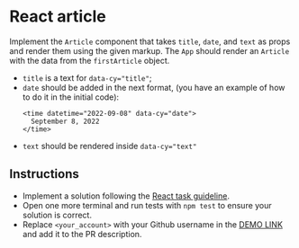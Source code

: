 # React article

Implement the `Article` component that takes `title`, `date`, and `text` as props
and render them using the given markup. The `App` should render an `Article` with
the data from the `firstArticle` object.

- `title` is a text for `data-cy="title"`;
- `date` should be added in the next format, (you have an example of how to do
it in the initial code):
    ```tsx
    <time datetime="2022-09-08" data-cy="date">
      September 8, 2022
    </time>
    ```
- `text` should be rendered inside `data-cy="text"`

## Instructions

- Implement a solution following the [React task guideline](https://github.com/mate-academy/react_task-guideline#react-tasks-guideline).
- Open one more terminal and run tests with `npm test` to ensure your solution is correct.
- Replace `<your_account>` with your Github username in the [DEMO LINK](https://RudBeee.github.io/react_article/) and add it to the PR description.
